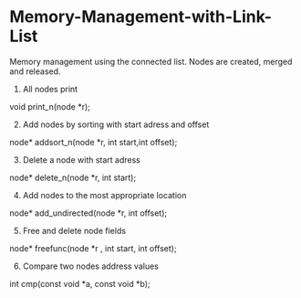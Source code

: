 # Memory-Management-with-Link-List
Memory management using the connected list. Nodes are created, merged and released.

1. All nodes print

void  print_n(node *r);

2. Add nodes by sorting with start adress and offset

node* addsort_n(node *r, int start,int offset);

3. Delete a node with start adress

node* delete_n(node *r, int start);

4. Add nodes to the most appropriate location 

node* add_undirected(node *r, int offset);

5. Free and delete node fields

node* freefunc(node *r , int start, int offset);

6. Compare two nodes address values

int cmp(const void *a, const void *b);
